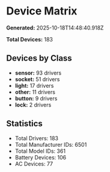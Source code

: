 # Device Matrix

**Generated:** 2025-10-18T14:48:40.918Z

**Total Devices:** 183

## Devices by Class

- **sensor:** 93 drivers
- **socket:** 51 drivers
- **light:** 17 drivers
- **other:** 11 drivers
- **button:** 9 drivers
- **lock:** 2 drivers

## Statistics

- Total Drivers: 183
- Total Manufacturer IDs: 6501
- Total Model IDs: 361
- Battery Devices: 106
- AC Devices: 77
